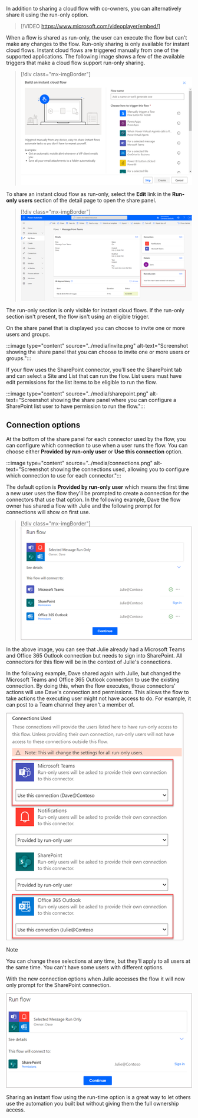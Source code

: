 In addition to sharing a cloud flow with co-owners, you can alternatively share it using the run-only option.

> [!VIDEO https://www.microsoft.com/videoplayer/embed/]

When a flow is shared as run-only, the user can execute the flow but can't make any changes to the flow. Run-only sharing is only available for instant cloud flows. Instant cloud flows are triggered manually from one of the supported applications. The following image shows a few of the available triggers that make a cloud flow support run-only sharing.

> [!div class="mx-imgBorder"]
> [![Screenshot showing instant cloud flow triggers like Flow button for mobile - Power Apps - Power Virtual Agents - For a selected file in SharePoint - For a selected item in Dataverse.](../media/build.png)](../media/build.png#lightbox)

To share an instant cloud flow as run-only, select the **Edit** link in the **Run-only users** section of the detail page to open the share panel.

> [!div class="mx-imgBorder"]
> [![Screenshot showing run only user section in lower right of screen.](../media/run-only.png)](../media/run-only.png#lightbox)

The run-only section is only visible for instant cloud flows. If the run-only section isn't present, the flow isn't using an eligible trigger.

On the share panel that is displayed you can choose to invite one or more users and groups.

:::image type="content" source="../media/invite.png" alt-text="Screenshot showing the share panel that you can choose to invite one or more users or groups.":::

If your flow uses the SharePoint connector, you'll see the SharePoint tab and can select a Site and List that can run the flow. List users must have edit permissions for the list items to be eligible to run the flow.

:::image type="content" source="../media/sharepoint.png" alt-text="Screenshot showing the share panel where you can configure a SharePoint list user to have permission to run the flow.":::

## Connection options

At the bottom of the share panel for each connector used by the flow, you can configure which connection to use when a user runs the flow. You can choose either **Provided by run-only user** or **Use this connection** option.

:::image type="content" source="../media/connections.png" alt-text="Screenshot showing the connections used, allowing you to configure which connection to use for each connector.":::

The default option is **Provided by run-only user** which means the first time a new user uses the flow they'll be prompted to create a connection for the connectors that use that option. In the following example, Dave the flow owner has shared a flow with Julie and the following prompt for connections will show on first use.

> [!div class="mx-imgBorder"]
> ![Screenshot showing the user prompted to configure connections when they run the flow.](../media/run-flow.png)

In the above image, you can see that Julie already had a Microsoft Teams and Office 365 Outlook connection but needs to sign into SharePoint. All connectors for this flow will be in the context of Julie's connections.

In the following example, Dave shared again with Julie, but changed the Microsoft Teams and Office 365 Outlook connection to use the existing connection. By doing this, when the flow executes, those connectors' actions will use Dave's connection and permissions. This allows the flow to take actions the executing user might not have access to do. For example, it can post to a Team channel they aren't a member of.

![Screenshot showing some connections configured as use this connection instead of provided by run only user.](../media/connections-used.png)

> [!NOTE]
> You can change these selections at any time, but they'll apply to all users at the same time. You can't have some users with different options.

With the new connection options when Julie accesses the flow it will now only prompt for the SharePoint connection.

![Screenshot showing the user prompted for a connection.](../media/julie-sharepoint.png)

Sharing an instant flow using the run-time option is a great way to let others use the automation you built but without giving them the full ownership access.
